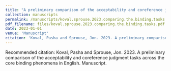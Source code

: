 ```yaml
---
title: "A preliminary comparison of the acceptability and coreference judgment tasks across the core binding phenomena in English"
collection: manuscripts
permalink: /manuscripts/koval.sprouse.2023.comparing.the.binding.tasks
pdf_filename: files/koval.sprouse.2023.comparing.the.binding.tasks.pdf
date: 2023-01-01
venue: 'Manuscript'
citation: 'Koval, Pasha and Sprouse, Jon. 2023. A preliminary comparison of the acceptability and coreference judgment tasks across the core binding phenomena in English. Manuscript.'
---
```

Recommended citation: Koval, Pasha and Sprouse, Jon. 2023. A preliminary comparison of the acceptability and coreference judgment tasks across the core binding phenomena in English. Manuscript.